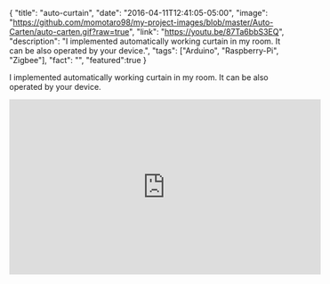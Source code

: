 {
  "title": "auto-curtain",
  "date": "2016-04-11T12:41:05-05:00",
  "image": "https://github.com/momotaro98/my-project-images/blob/master/Auto-Carten/auto-carten.gif?raw=true",
  "link": "https://youtu.be/87Ta6bbS3EQ",
  "description": "I implemented automatically working curtain in my room. It can be also operated by your device.",
  "tags": ["Arduino", "Raspberry-Pi", "Zigbee"],
  "fact": "",
  "featured":true
}

<p>I implemented automatically working curtain in my room. It can be also operated by your device.</p>
<iframe width="560" height="315" src="https://www.youtube.com/embed/87Ta6bbS3EQ?rel=0&amp;showinfo=0" frameborder="0" allow="autoplay; encrypted-media" allowfullscreen></iframe>